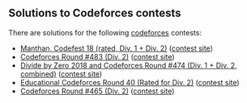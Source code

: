 ## Solutions to Codeforces contests

There are solutions for the following [codeforces](http://codeforces.com/) contests:

* [Manthan, Codefest 18 (rated, Div. 1 + Div. 2)](1037) ([contest site](https://codeforces.com/contest/1037))
* [Codeforces Round #483 (Div. 2)](984) ([contest site](http://codeforces.com/contest/984))
* [Divide by Zero 2018 and Codeforces Round #474 (Div. 1 + Div. 2, combined)](960) ([contest site](http://codeforces.com/contest/954))
* [Educational Codeforces Round 40 (Rated for Div. 2)](954) ([contest site](http://codeforces.com/contest/954))
* [Codeforces Round #465 (Div. 2)](935) ([contest site](http://codeforces.com/contest/935))
